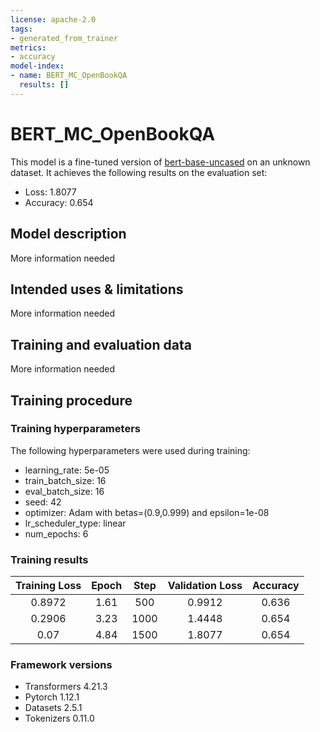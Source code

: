 ```yaml
---
license: apache-2.0
tags:
- generated_from_trainer
metrics:
- accuracy
model-index:
- name: BERT_MC_OpenBookQA
  results: []
---
```


<!-- This model card has been generated automatically according to the information the Trainer had access to. You
should probably proofread and complete it, then remove this comment. -->

# BERT_MC_OpenBookQA

This model is a fine-tuned version of [bert-base-uncased](https://huggingface.co/bert-base-uncased) on an unknown dataset.
It achieves the following results on the evaluation set:
- Loss: 1.8077
- Accuracy: 0.654

## Model description

More information needed

## Intended uses & limitations

More information needed

## Training and evaluation data

More information needed

## Training procedure

### Training hyperparameters

The following hyperparameters were used during training:
- learning_rate: 5e-05
- train_batch_size: 16
- eval_batch_size: 16
- seed: 42
- optimizer: Adam with betas=(0.9,0.999) and epsilon=1e-08
- lr_scheduler_type: linear
- num_epochs: 6

### Training results

| Training Loss | Epoch | Step | Validation Loss | Accuracy |
|:-------------:|:-----:|:----:|:---------------:|:--------:|
| 0.8972        | 1.61  | 500  | 0.9912          | 0.636    |
| 0.2906        | 3.23  | 1000 | 1.4448          | 0.654    |
| 0.07          | 4.84  | 1500 | 1.8077          | 0.654    |


### Framework versions

- Transformers 4.21.3
- Pytorch 1.12.1
- Datasets 2.5.1
- Tokenizers 0.11.0
